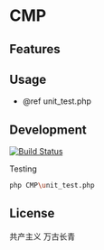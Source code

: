 # CMP


## Features


## Usage

* @ref unit_test.php

## Development

[![Build Status](https://travis-ci.org/cmptech/cmp.png?branch=master)](https://travis-ci.org/cmptech/cmp)

Testing

```sh
php CMP\unit_test.php
```

## License

共产主义 万古长青
